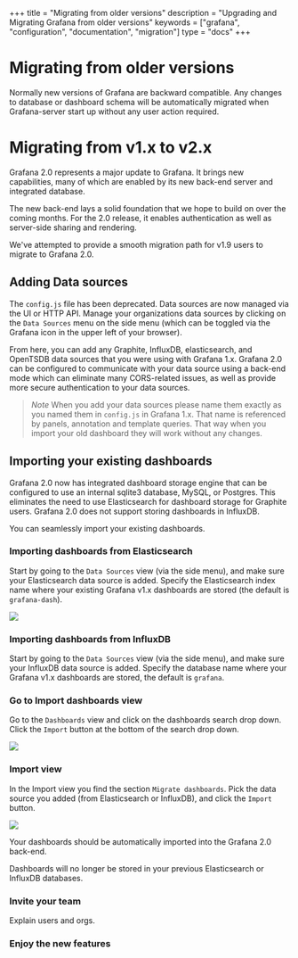 +++
title = "Migrating from older versions"
description = "Upgrading and Migrating Grafana from older versions"
keywords = ["grafana", "configuration", "documentation", "migration"]
type = "docs"
+++

# Migrating from older versions

Normally new versions of Grafana are backward compatible. Any changes to database or dashboard schema will
be automatically migrated when Grafana-server start up without any user action required.

# Migrating from v1.x to v2.x

Grafana 2.0 represents a major update to Grafana. It brings new
capabilities, many of which are enabled by its new back-end server and
integrated database.

The new back-end lays a solid foundation that we hope to build on over
the coming months. For the 2.0 release, it enables authentication as
well as server-side sharing and rendering.

We've attempted to provide a smooth migration path for v1.9 users to
migrate to Grafana 2.0.

## Adding Data sources

The `config.js` file has been deprecated. Data sources are now managed via
the UI or HTTP API. Manage your organizations data sources by clicking on the `Data Sources` menu on the
side menu (which can be toggled via the Grafana icon in the upper left
of your browser).

From here, you can add any Graphite, InfluxDB, elasticsearch, and
OpenTSDB data sources that you were using with Grafana 1.x. Grafana 2.0
can be configured to communicate with your data source using a back-end
mode which can eliminate many CORS-related issues, as well as provide
more secure authentication to your data sources.

> *Note* When you add your data sources please name them exactly as you
> named them in `config.js` in Grafana 1.x. That name is referenced by
> panels, annotation and template queries. That way when you import
> your old dashboard they will work without any changes.

## Importing your existing dashboards

Grafana 2.0 now has integrated dashboard storage engine that can be
configured to use an internal sqlite3 database, MySQL, or Postgres. This
eliminates the need to use Elasticsearch for dashboard storage for
Graphite users. Grafana 2.0 does not support storing dashboards in
InfluxDB.

You can seamlessly import your existing dashboards.

### Importing dashboards from Elasticsearch

Start by going to the `Data Sources` view (via the side menu), and make
sure your Elasticsearch data source is added. Specify the Elasticsearch
index name where your existing Grafana v1.x dashboards are stored
(the default is `grafana-dash`).

![](//docs/v2/datasource_edit_elastic.jpg)

### Importing dashboards from InfluxDB

Start by going to the `Data Sources` view (via the side menu), and make
sure your InfluxDB data source is added. Specify the database name where
your Grafana v1.x dashboards are stored, the default is `grafana`.

### Go to Import dashboards view

Go to the `Dashboards` view and click on the dashboards search drop
down. Click the `Import` button at the bottom of the search drop down.

![](//docs/v2/dashboard_import.jpg)

### Import view

In the Import view you find the section `Migrate dashboards`. Pick the
data source you added (from Elasticsearch or InfluxDB), and click the
`Import` button.

![](//docs/v2/migrate_dashboards.jpg)

Your dashboards should be automatically imported into the Grafana 2.0
back-end.

Dashboards will no longer be stored in your previous Elasticsearch or
InfluxDB databases.

### Invite your team

Explain users and orgs.

### Enjoy the new features

